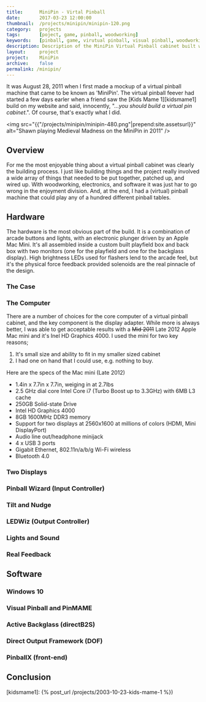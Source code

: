 ```yaml
---
title: 		MiniPin - Virtal Pinball
date: 		2017-03-23 12:00:00
thumbnail: 	/projects/minipin/minipin-120.png
category: 	projects
tags: 		[poject, game, pinball, woodworking]
keywords:	[pinball, game, virutual pinball, visual pinball, woodworking, electronics]
description: Description of the MiniPin Virtual Pinball cabinet built with Visual Pinball, PinMAME, PinballX and other open and free software. 
layout: 	project
project: 	MiniPin
archive:	false
permalink: /minipin/
---
```

It was August 28, 2011 when I first made a mockup of a virtual pinball machine that came to be known as 'MiniPin'. The virtual pinball feever had started a few days earler when a friend saw the [Kids Mame 1][kidsmame1] build on my website and said, innocently, "...*you should build a virtual pin cabinet*.". Of course, that's exactly what I did.

<img src="{{"/projects/minipin/minipin-480.png"|prepend:site.assetsurl}}" alt="Shawn playing Medieval Madness on the MiniPin in 2011" />

## Overview

For me the most enjoyable thing about a virtual pinball cabinet was clearly the building process. I just like building things and the project really involved a wide array of things that needed to be put together, patched up, and wired up. With woodworking, electronics, and software it was just har to go wrong in the enjoyment division. And, at the end, I had a (virtual) pinball machine that could play any of a hundred different pinball tables.

## Hardware

The hardware is the most obvious part of the build. It is a combination of arcade buttons and lights, with an electronic plunger driven by an Apple Mac Mini. It's all assembled inside a custom built playfield box and back box with two monitors (one for the playfield and one for the backglass display). High brightness LEDs used for flashers lend to the arcade feel, but it's the physical force feedback provided solenoids are the real pinnacle of the design.

### The Case

### The Computer

There are a number of choices for the core computer of a virtual pinball cabinet, and the key component is the display adapter. While more is always better, I was able to get acceptable results with a ~~Mid 2011~~ Late 2012 Apple Mac mini and it's Inel HD Graphics 4000. I used the mini for two key reasons; 

1. It's small size and ability to fit in my smaller sized cabinet
2. I had one on hand that I could use, e.g. nothing to buy.

Here are the specs of the Mac mini (Late 2012)

* 1.4in x 7.7in x 7.7in, weiging in at 2.7lbs
* 2.5 GHz dial core Intel Core i7 (Turbo Boost up to 3.3GHz) with 6MB L3 cache
* 250GB Solid-state Drive
* Intel HD Graphics 4000
* 8GB 1600MHz DDR3 memory
* Support for two displays at 2560x1600 at millions of colors (HDMI, Mini DisplayPort)
* Audio line out/headphone minijack
* 4 x USB 3 ports
* Gigabit Ethernet, 802.11n/a/b/g Wi-Fi wireless
* Bluetooth 4.0

### Two Displays

### Pinball Wizard (Input Controller)

### Tilt and Nudge

### LEDWiz (Output Controller)

### Lights and Sound

### Real Feedback

## Software

### Windows 10

### Visual Pinball and PinMAME

### Active Backglass (directB2S)

### Direct Output Framework (DOF)

### PinballX (front-end)

## Conclusion

<!--
<link type="text/css" rel="stylesheet" href="//cdnjs.cloudflare.com/ajax/libs/lightslider/1.1.6/css/lightslider.min.css" /> 
<!--
<link type="text/css" rel="stylesheet" 
href="//cdnjs.cloudflare.com/ajax/libs/lightgallery/1.3.9/css/lightgallery.min.css" />         

<script src="//cdnjs.cloudflare.com/ajax/libs/jquery/3.2.1/jquery.min.js"></script>
<script src="//cdnjs.cloudflare.com/ajax/libs/lightslider/1.1.6/js/lightslider.min.js"></script>
<script src="//cdnjs.cloudflare.com/ajax/libs/lightgallery/1.3.9/js/lightgallery.min.js"></script>

<ul class="center" id="lightSlider" width="100%">
	<li>
		<iframe width="560" height="315" src="https://www.youtube.com/embed/_pfy87Gm9PA" frameborder="0" allowfullscreen></iframe>  
	</li>
  	<li data-thumb='{{"/projects/minipin/gallery/DSC02968.JPG"|prepend:site.assetsurl}}'>
  		<img src='{{"/projects/minipin/gallery/DSC02968.JPG"|prepend:site.assetsurl}}'/>
  	</li>
  	<li data-thumb='{{"/projects/minipin/gallery/DSC02883.JPG"|prepend:site.assetsurl}}'>
  		<img src='{{"/projects/minipin/gallery/DSC02883.JPG"|prepend:site.assetsurl}}'/>
  	</li>
  	<li data-thumb='{{"/projects/minipin/gallery/DSC02898.JPG"|prepend:site.assetsurl}}'>
  		<img src='{{"/projects/minipin/gallery/DSC02898.JPG"|prepend:site.assetsurl}}'/>
  	</li>
  	<li data-thumb='{{"/projects/minipin/gallery/IMG_0577.jpg"|prepend:site.assetsurl}}'>
  		<img src='{{"/projects/minipin/gallery/IMG_0577.jpg"|prepend:site.assetsurl}}'/>
  	</li>
  	<li data-thumb='{{"/projects/minipin/gallery/DSC02904.JPG"|prepend:site.assetsurl}}'>
  		<img src='{{"/projects/minipin/gallery/DSC02904.JPG"|prepend:site.assetsurl}}'/>
  	</li>
  	<li data-thumb='{{"/projects/minipin/gallery/DSC02946.JPG"|prepend:site.assetsurl}}'>
  		<img src='{{"/projects/minipin/gallery/DSC02946.JPG"|prepend:site.assetsurl}}'/>
  	</li>
  	<li data-thumb='{{"/projects/minipin/gallery/DSC02954.JPG"|prepend:site.assetsurl}}'/>
  		<img src='{{"/projects/minipin/gallery/DSC02954.JPG"|prepend:site.assetsurl}}'/>
  	</li>
  	<li data-thumb='{{"/projects/minipin/gallery/DSC02956.JPG"|prepend:site.assetsurl}}'/>>
  		<img src='{{"/projects/minipin/gallery/DSC02956.JPG"|prepend:site.assetsurl}}'/>
  	</li>
  	<li data-thumb='{{"/projects/minipin/gallery/DSC02962.JPG"|prepend:site.assetsurl}}'/>
  		<img src='{{"/projects/minipin/gallery/DSC02962.JPG"|prepend:site.assetsurl}}'/>
  	</li>
  	<li data-thumb='{{"/projects/minipin/gallery/DSC02971.JPG"|prepend:site.assetsurl}}'/>
  		<img src='{{"/projects/minipin/gallery/DSC02971.JPG"|prepend:site.assetsurl}}'/>
  	</li>
  	<li data-thumb='{{"/projects/minipin/gallery/DSC02997.JPG"|prepend:site.assetsurl}}'/>
  		<img src='{{"/projects/minipin/gallery/DSC02997.JPG"|prepend:site.assetsurl}}'/>
  	</li>
  	<li data-thumb='{{"/projects/minipin/gallery/DSC02999.JPG"|prepend:site.assetsurl}}'/>
  		<img src='{{"/projects/minipin/gallery/DSC02999.JPG"|prepend:site.assetsurl}}'/>
  	</li>
  	<li data-thumb='{{"/projects/minipin/gallery/DSC03001.JPG"|prepend:site.assetsurl}}'/>
  		<img src='{{"/projects/minipin/gallery/DSC03001.JPG"|prepend:site.assetsurl}}'/>
  	</li>
  	<li data-thumb='{{"/projects/minipin/gallery/DSC03002.JPG"|prepend:site.assetsurl}}'/>
  		<img src='{{"/projects/minipin/gallery/DSC03002.JPG"|prepend:site.assetsurl}}'/>
  	</li>
  	<li data-thumb='{{"/projects/minipin/gallery/DSC03003.JPG"|prepend:site.assetsurl}}'/>
  		<img src='{{"/projects/minipin/gallery/DSC03003.JPG"|prepend:site.assetsurl}}'/>
  	</li>
  	<li data-thumb='{{"/projects/minipin/gallery/DSC03016.JPG"|prepend:site.assetsurl}}'/>
  		<img src='{{"/projects/minipin/gallery/DSC03016.JPG"|prepend:site.assetsurl}}'/>
  	</li>
  	<li data-thumb='{{"/projects/minipin/gallery/DSC03018.JPG"|prepend:site.assetsurl}}'/>
  		<img src='{{"/projects/minipin/gallery/DSC03018.JPG"|prepend:site.assetsurl}}'/>
  	</li>
  	<li data-thumb='{{"/projects/minipin/gallery/DSC03059.JPG"|prepend:site.assetsurl}}'/>
  		<img src='{{"/projects/minipin/gallery/DSC03059.JPG"|prepend:site.assetsurl}}'/>
  	</li>
  	<li data-thumb='{{"/projects/minipin/gallery/DSC03072.JPG"|prepend:site.assetsurl}}'/>
  		<img src='{{"/projects/minipin/gallery/DSC03072.JPG"|prepend:site.assetsurl}}'/>
  	</li>
  	<li data-thumb='{{"/projects/minipin/gallery/DSC03075.JPG"|prepend:site.assetsurl}}'/>
  		<img src='{{"/projects/minipin/gallery/DSC03075.JPG"|prepend:site.assetsurl}}'/>
  	</li>
  	<li data-thumb='{{"/projects/minipin/gallery/DSC03077.JPG"|prepend:site.assetsurl}}'/>
  		<img src='{{"/projects/minipin/gallery/DSC03077.JPG"|prepend:site.assetsurl}}'/>
  	</li>
  	<li data-thumb='{{"/projects/minipin/gallery/IMG_0021.jpg"|prepend:site.assetsurl}}'/>
  		<img src='{{"/projects/minipin/gallery/IMG_0021.jpg"|prepend:site.assetsurl}}'/>
  	</li>
</ul>

<script type="text/javascript">
  $(document).ready(function() {
    $("#lightSlider").lightSlider({
		gallery: true,
    	item: 1,
    	loop: true,
    	slideMargin: 0,
    	thumbItem: 9,
		enableDrag: false,
		//onSliderLoad: function(el) {
        //	el.lightGallery({
        //    	selector: '#lightSlider .lslide'
        //    });
        //}   
	}); 
  });
</script>

-->	

 [kidsmame1]: {% post_url /projects/2003-10-23-kids-mame-1 %})

